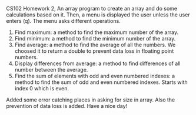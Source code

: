 CS102 Homework 2,
An array program to create an array and do some calculations based on it. Then, a menu is displayed the user unless the user enters (q). The menu asks different operations. 
1. Find maximum: a method to find the maximum number of the array.
2. Find minimum: a method to find the minimum number of the array.
3. Find average: a method to find the average of all the numbers. We choosed it to return a double to prevent data loss in floating point numbers.
4. Display differences from average: a method to find differences of all number between the average.
5. Find the sum of elements with odd and even numbered indexes: a method to find the sum of odd and even numbered indexes. Starts with index 0 which is even.

Added some error catching places in asking for size in array. Also the prevention of data loss is added.
Have a nice day!


